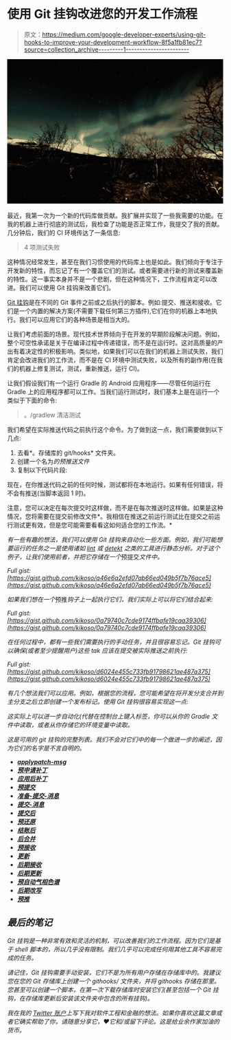 # 使用 Git 挂钩改进您的开发工作流程

> 原文：<https://medium.com/google-developer-experts/using-git-hooks-to-improve-your-development-workflow-8f5a1fb81ec7?source=collection_archive---------1----------------------->

![](img/6e2be3d9595b3c0b0df3ad80a5202c2d.png)

最近，我第一次为一个新的代码库做贡献。我扩展并实现了一些我需要的功能。在我的机器上进行彻底的测试后，我检查了功能是否正常工作，我提交了我的贡献。几分钟后，我们的 CI 环境传达了一条信息:

> 4 项测试失败

这种情况经常发生，甚至在我们习惯使用的代码库上也是如此。我们倾向于专注于开发新的特性，而忘记了有一个覆盖它们的测试。或者需要进行新的测试来覆盖新的特性。这一事实本身并不是一个悲剧，但在这种情况下，工作流程肯定可以改进。我们可以使用 Git 挂钩来改善它们。

[Git 挂钩](https://githooks.com/)是在不同的 Git 事件之前或之后执行的脚本。例如:提交、推送和接收。它们是一个内置的解决方案(不需要下载任何第三方插件),它们在你的机器上本地执行。我们可以应用它们的各种场景是相当大的。

让我们考虑前面的场景。现代技术世界倾向于在开发的早期阶段解决问题。例如，整个可空性承诺是关于在编译过程中传递错误，而不是在运行时。这对高质量的产出有着决定性的积极影响。类似地，如果我们可以在我们的机器上测试失败，我们肯定会改进我们的工作流，而不是在 CI 环境中测试失败，以及所有的副作用(在我们的机器上修复测试，测试，重新推送，运行 CI)。

让我们假设我们有一个运行 Gradle 的 Android 应用程序——尽管任何运行在 Gradle 上的应用程序都可以工作。当我们运行测试时，我们基本上是在运行一个类似于下面的命令:

> 。/gradlew 清洁测试

我们希望在实际推送代码之前执行这个命令。为了做到这一点，我们需要做到以下几点:

1.  去看*。存储库的 git/hooks* 文件夹。
2.  创建一个名为*的预推送文件*
3.  复制以下代码片段:

现在，在你推送代码之前的任何时候，测试都将在本地运行。如果有任何错误，将不会有推送(当脚本返回 1 时)。

注意，您可以决定在每次提交时这样做，而不是在每次推送时这样做。如果是这种情况，您将需要在提交前修改文件*。我相信在推送之前运行测试比在提交之前运行测试更有效，但是您可能需要看看这如何适合您的工作流。*

*有一些有趣的想法，我们可以使用 Git 挂钩来自动化一些方面。例如，我们可能想要运行的任务之一是使用诸如 [lint](https://en.wikipedia.org/wiki/Lint_(software)) 或 [detekt](https://github.com/arturbosch/detekt) 之类的工具进行静态分析。对于这个例子，让我们使用前者，并把它存储在一个*预提交*文件中。*

*Full gist: [https://gist.github.com/kikoso/a46e6a2efd07ab66ed049b5f7b76ace5](https://gist.github.com/kikoso/a46e6a2efd07ab66ed049b5f7b76ace5)*

*如果我们想在一个*预推*钩子上一起执行它们，我们实际上可以将它们结合起来:*

*Full gist: [https://gist.github.com/kikoso/0a79740c7cde9174ffbafe19caa39306](https://gist.github.com/kikoso/0a79740c7cde9174ffbafe19caa39306)*

*在任何过程中，都有一些我们需要执行的手动任务，并且很容易忘记。Git 挂钩可以确保(或者至少提醒用户)这些 tak 应该在提交被实际推送之前执行:*

*Full gist: [https://gist.github.com/kikoso/d6024e455c733fb91798621ae487a375](https://gist.github.com/kikoso/d6024e455c733fb91798621ae487a375)*

*有几个想法我们可以应用。例如，根据您的流程，您可能希望在将开发分支合并到主分支之后立即创建一个发布标记。使用 Git 挂钩很容易实现这一点:*

*这实际上可以进一步自动化(代替在控制台上键入标签，你可以从你的 Gradle 文件中读取，或者从你存储它的环境变量中读取。*

*这是可用的 git 挂钩的完整列表。我们不会对它们中的每一个做进一步的阐述，因为它们的名字是不言自明的。*

*   *[**applypatch-msg**](https://github.com/git/git/blob/master/templates/hooks--applypatch-msg.sample)*
*   *[**预申请补丁**](https://github.com/git/git/blob/master/templates/hooks--pre-applypatch.sample)*
*   *[**应用后补丁**](https://www.git-scm.com/docs/githooks#_post_applypatch)*
*   *[**预提交**](https://github.com/git/git/blob/master/templates/hooks--pre-commit.sample)*
*   *[**准备-提交-消息**](https://github.com/git/git/blob/master/templates/hooks--prepare-commit-msg.sample)*
*   *[**提交-消息**](https://github.com/git/git/blob/master/templates/hooks--commit-msg.sample)*
*   *[**提交后**](https://www.git-scm.com/docs/githooks#_post_commit)*
*   *[**预还原**](https://github.com/git/git/blob/master/templates/hooks--pre-rebase.sample)*
*   *[**结账后**](https://www.git-scm.com/docs/githooks#_post_checkout)*
*   *[**后合并**](https://www.git-scm.com/docs/githooks#_post_merge)*
*   *[**预接收**](https://www.git-scm.com/docs/githooks#pre-receive)*
*   *[**更新**](https://github.com/git/git/blob/master/templates/hooks--update.sample)*
*   *[**后期接收**](https://www.git-scm.com/docs/githooks#post-receive)*
*   *[**后期更新**](https://github.com/git/git/blob/master/templates/hooks--post-update.sample)*
*   *[**预自动气相色谱**](https://www.git-scm.com/docs/githooks#_pre_auto_gc)*
*   *[**后期改写**](https://www.git-scm.com/docs/githooks#_post_rewrite)*
*   *[**预推**](https://www.git-scm.com/docs/githooks#_pre_push)*

## *最后的笔记*

*Git 挂钩是一种非常有效和灵活的机制，可以改善我们的工作流程。因为它们是基于 shell 脚本的，所以几乎没有限制。我们几乎可以完成任何用其他工具不容易完成的任务。*

*请记住，Git 挂钩需要手动安装，它们不是为所有用户存储在存储库中的。我建议您在您的 Git 存储库上创建一个 *githooks/* 文件夹，并将 githooks 存储在那里。您甚至可以创建一个脚本，在第一次下载存储库时安装它们(甚至包括一个 Git 挂钩，在存储库更新后安装该文件夹中包含的所有挂钩)。*

*我在我的 [Twitter 账户](https://twitter.com/eenriquelopez)上写下我对软件工程和金融的想法。如果你喜欢这篇文章或者它确实帮助了你，请随意分享它，♥它和/或留下评论。这是给业余作家加油的货币。*